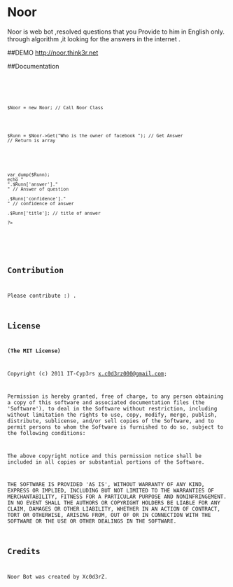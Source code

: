 # Noor 
Noor is  web bot ,resolved questions that you Provide to him in English only. 
through algorithm ,it looking for the answers in the internet .

##DEMO
http://noor.think3r.net

##Documentation
<code>
<?php

require_once dirname(__FILE__) . "/Noor.php"; // Load Noor Class ...
</code>
<br>
<code>
$Noor = new Noor; // Call Noor Class
</code>
<br>
<code>
$Runn = $Noor->Get("Who is the owner of facebook "); // Get Answer  
// Return is array 
</code>
<br>

<code>
var_dump($Runn);
echo "<br />".$Runn['answer']."<br />" // Answer of question 

.$Runn['confidence']."<br />" // confidence of answer

.$Runn['title']; // title of answer

?>
</code>
<br>

## Contribution
Please contribute :) .

## License
**(The MIT License)**

Copyright (c) 2011 IT-Cyp3rs  x.c0d3rz000@gmail.com;

Permission is hereby granted, free of charge, to any person obtaining
a copy of this software and associated documentation files (the
'Software'), to deal in the Software without restriction, including
without limitation the rights to use, copy, modify, merge, publish,
distribute, sublicense, and/or sell copies of the Software, and to
permit persons to whom the Software is furnished to do so, subject to
the following conditions:

The above copyright notice and this permission notice shall be
included in all copies or substantial portions of the Software.

THE SOFTWARE IS PROVIDED 'AS IS', WITHOUT WARRANTY OF ANY KIND,
EXPRESS OR IMPLIED, INCLUDING BUT NOT LIMITED TO THE WARRANTIES OF
MERCHANTABILITY, FITNESS FOR A PARTICULAR PURPOSE AND NONINFRINGEMENT.
IN NO EVENT SHALL THE AUTHORS OR COPYRIGHT HOLDERS BE LIABLE FOR ANY
CLAIM, DAMAGES OR OTHER LIABILITY, WHETHER IN AN ACTION OF CONTRACT,
TORT OR OTHERWISE, ARISING FROM, OUT OF OR IN CONNECTION WITH THE
SOFTWARE OR THE USE OR OTHER DEALINGS IN THE SOFTWARE.

## Credits
Noor Bot was created by Xc0d3rZ.
